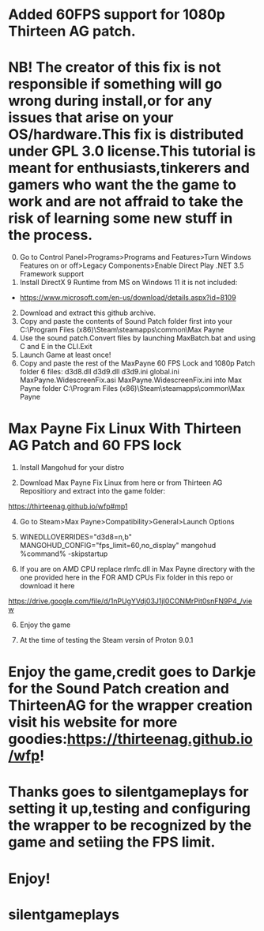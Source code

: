 
# Added 60FPS support for 1080p Thirteen AG patch.
# NB! The creator of this fix is not responsible if something will go wrong during install,or for any issues that arise on your OS/hardware.This fix is distributed under GPL 3.0 license.This tutorial is meant for enthusiasts,tinkerers and gamers who want the the game to work and are not affraid to take the risk of learning some new stuff in the process.
0. Go to Control Panel>Programs>Programs and Features>Turn Windows Features on or off>Legacy Components>Enable Direct Play .NET 3.5 Framework support
1. Install DirectX 9 Runtime from MS on Windows 11 it is not included: 
 * https://www.microsoft.com/en-us/download/details.aspx?id=8109
2. Download and extract this github archive. 
3. Copy and paste the contents of Sound Patch folder first into your C:\Program Files (x86)\Steam\steamapps\common\Max Payne
4. Use the sound patch.Convert files by launching MaxBatch.bat and using C and E in the CLI.Exit
5. Launch Game at least once!
6. Copy and paste the rest of the MaxPayne 60 FPS Lock and 1080p Patch folder 6 files: d3d8.dll d3d9.dll d3d9.ini global.ini MaxPayne.WidescreenFix.asi MaxPayne.WidescreenFix.ini into Max Payne folder C:\Program Files (x86)\Steam\steamapps\common\Max Payne

# Max Payne Fix Linux With Thirteen AG Patch and 60 FPS lock

1. Install Mangohud for your distro

2. Download Max Payne Fix Linux from here or from Thirteen AG Repositiory and extract into the game folder:
    
https://thirteenag.github.io/wfp#mp1

4. Go to Steam>Max Payne>Compatibility>General>Launch Options

5. WINEDLLOVERRIDES="d3d8=n,b" MANGOHUD_CONFIG="fps_limit=60,no_display" mangohud %command% -skipstartup

6. If you are on AMD CPU replace rlmfc.dll in Max Payne directory with the one provided here in the FOR AMD CPUs Fix folder in this repo or download it here

https://drive.google.com/file/d/1nPUgYVdj03J1jI0CONMrPit0snFN9P4_/view

6. Enjoy the game

7. At the time of testing the Steam versin of Proton 9.0.1


# Enjoy the game,credit goes to Darkje for the Sound Patch creation and ThirteenAG for the wrapper creation visit his website for more goodies:https://thirteenag.github.io/wfp!
# Thanks goes to silentgameplays for setting it up,testing and configuring the wrapper to be recognized by the game and setiing the FPS limit.
# Enjoy!
# silentgameplays
